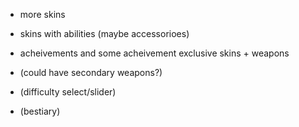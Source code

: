 - more skins

- skins with abilities (maybe accessorioes)
- acheivements and some acheivement exclusive skins + weapons
- (could have secondary weapons?)
- (difficulty select/slider)
- (bestiary)
